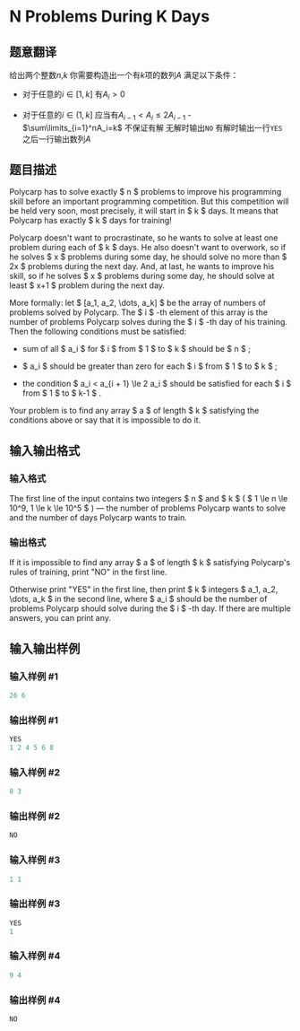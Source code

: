 # N Problems During K Days

## 题意翻译

给出两个整数$n$,$k$ 你需要构造出一个有$k$项的数列$A$ 满足以下条件：

- 对于任意的$i\in [1,k]$ 有$A_i>0$

- 对于任意的$i\in (1,k]$ 应当有$A_{i-1}<A_i\le2A_{i-1}$ - $\sum\limits_{i=1}^nA_i=k$ 不保证有解 无解时输出`NO` 有解时输出一行`YES` 之后一行输出数列$A$

## 题目描述

Polycarp has to solve exactly $ n $ problems to improve his programming skill before an important programming competition. But this competition will be held very soon, most precisely, it will start in $ k $ days. It means that Polycarp has exactly $ k $ days for training!

Polycarp doesn't want to procrastinate, so he wants to solve at least one problem during each of $ k $ days. He also doesn't want to overwork, so if he solves $ x $ problems during some day, he should solve no more than $ 2x $ problems during the next day. And, at last, he wants to improve his skill, so if he solves $ x $ problems during some day, he should solve at least $ x+1 $ problem during the next day.

More formally: let $ [a_1, a_2, \dots, a_k] $ be the array of numbers of problems solved by Polycarp. The $ i $ -th element of this array is the number of problems Polycarp solves during the $ i $ -th day of his training. Then the following conditions must be satisfied:

- sum of all $ a_i $ for $ i $ from $ 1 $ to $ k $ should be $ n $ ;

- $ a_i $ should be greater than zero for each $ i $ from $ 1 $ to $ k $ ;

- the condition $ a_i < a_{i + 1} \le 2 a_i $ should be satisfied for each $ i $ from $ 1 $ to $ k-1 $ .

Your problem is to find any array $ a $ of length $ k $ satisfying the conditions above or say that it is impossible to do it.

## 输入输出格式

### 输入格式

The first line of the input contains two integers $ n $ and $ k $ ( $ 1 \le n \le 10^9, 1 \le k \le 10^5 $ ) — the number of problems Polycarp wants to solve and the number of days Polycarp wants to train.

### 输出格式

If it is impossible to find any array $ a $ of length $ k $ satisfying Polycarp's rules of training, print "NO" in the first line.

Otherwise print "YES" in the first line, then print $ k $ integers $ a_1, a_2, \dots, a_k $ in the second line, where $ a_i $ should be the number of problems Polycarp should solve during the $ i $ -th day. If there are multiple answers, you can print any.

## 输入输出样例

### 输入样例 #1

```cpp
26 6

```
### 输出样例 #1

```cpp
YES
1 2 4 5 6 8 

```
### 输入样例 #2

```cpp
8 3

```
### 输出样例 #2

```cpp
NO

```
### 输入样例 #3

```cpp
1 1

```
### 输出样例 #3

```cpp
YES
1 

```
### 输入样例 #4

```cpp
9 4

```
### 输出样例 #4

```cpp
NO

```
